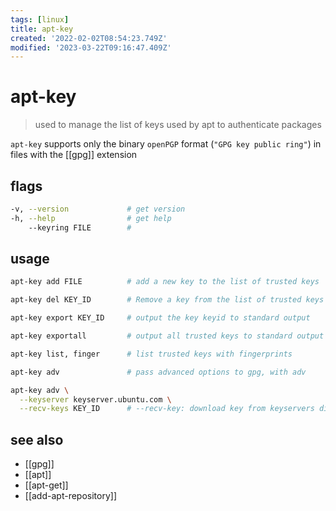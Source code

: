 ```yaml
---
tags: [linux]
title: apt-key
created: '2022-02-02T08:54:23.749Z'
modified: '2023-03-22T09:16:47.409Z'
---
```


# apt-key

> used to manage the list of keys used by apt to authenticate packages

`apt-key` supports only the binary `openPGP` format (`"GPG key public ring"`) in files with the [[gpg]] extension

## flags

```sh
-v, --version             # get version
-h, --help                # get help
    --keyring FILE        #
```

## usage

```sh
apt-key add FILE          # add a new key to the list of trusted keys

apt-key del KEY_ID        # Remove a key from the list of trusted keys

apt-key export KEY_ID     # output the key keyid to standard output

apt-key exportall         # output all trusted keys to standard output

apt-key list, finger      # list trusted keys with fingerprints

apt-key adv               # pass advanced options to gpg, with adv 

apt-key adv \
  --keyserver keyserver.ubuntu.com \
  --recv-keys KEY_ID      # --recv-key: download key from keyservers directly into the trusted set of keys
```

## see also

- [[gpg]]
- [[apt]]
- [[apt-get]]
- [[add-apt-repository]]
